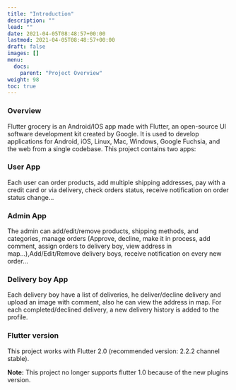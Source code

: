 ```yaml
---
title: "Introduction"
description: ""
lead: ""
date: 2021-04-05T08:48:57+00:00
lastmod: 2021-04-05T08:48:57+00:00
draft: false
images: []
menu:
  docs:
    parent: "Project Overview"
weight: 98
toc: true
---
```


### Overview
Flutter grocery is an Android/IOS app made with Flutter, an open-source UI software development kit created by Google. It is used to develop applications for Android, iOS, Linux, Mac, Windows, Google Fuchsia, and the web from a single codebase.
This project contains two apps:
### User App
Each user can order products, add multiple shipping addresses, pay with a credit card or via delivery, check orders status, receive notification on order status change...
### Admin App
The admin can add/edit/remove products, shipping methods, and categories, manage orders (Approve, decline, make it in process, add comment, assign orders to delivery boy, view address in map...),Add/Edit/Remove delivery boys, receive notification on every new order...
### Delivery boy App
Each delivery boy have a list of deliveries, he deliver/decline delivery and upload an image with comment, also he can view the address in map. For each completed/declined delivery, a new delivery history is added to the profile.

### Flutter version
This project works with Flutter 2.0 (recommended version: 2.2.2 channel stable).

**Note:** This project no longer supports flutter 1.0 because of the new plugins version.
